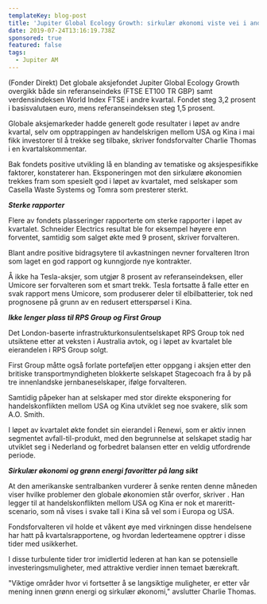 ```yaml
---
templateKey: blog-post
title: 'Jupiter Global Ecology Growth: sirkulær økonomi viste vei i andre kvartal '
date: 2019-07-24T13:16:19.738Z
sponsored: true
featured: false
tags:
  - Jupiter AM
---
```

(Fonder Direkt) Det globale aksjefondet Jupiter Global Ecology Growth overgikk både sin referanseindeks (FTSE ET100 TR GBP) samt verdensindeksen World Index FTSE i andre kvartal. Fondet steg 3,2 prosent i basisvalutaen euro, mens referanseindeksen steg 1,5 prosent.

 Globale aksjemarkeder hadde generelt gode resultater i løpet av andre kvartal, selv om opptrappingen av handelskrigen mellom USA og Kina i mai fikk investorer til å trekke seg tilbake, skriver fondsforvalter Charlie Thomas i en kvartalskommentar.

Bak fondets positive utvikling lå en blanding av tematiske og aksjespesifikke faktorer, konstaterer han. Eksponeringen mot den sirkulære økonomien trekkes fram som spesielt god i løpet av kvartalet, med selskaper som Casella Waste Systems og Tomra som presterer sterkt.

**_Sterke rapporter_**

Flere av fondets plasseringer rapporterte om sterke rapporter i løpet av kvartalet. Schneider Electrics resultat ble for eksempel høyere enn forventet, samtidig som salget økte med 9 prosent, skriver forvalteren.

Blant andre positive bidragsytere til avkastningen nevner forvalteren Itron som laget en god rapport og kunngjorde nye kontrakter.

Å ikke ha Tesla-aksjer, som utgjør 8 prosent av referanseindeksen, eller Umicore ser forvalteren som et smart trekk. Tesla fortsatte å falle etter en svak rapport mens Umicore, som produserer deler til elbilbatterier, tok ned prognosene på grunn av en redusert etterspørsel i Kina.

**_Ikke lenger plass til RPS Group og First Group_**

Det London-baserte infrastrukturkonsulentselskapet RPS Group tok ned utsiktene etter at veksten i Australia avtok, og i løpet av kvartalet ble eierandelen i RPS Group solgt.

First Group måtte også forlate porteføljen etter oppgang i aksjen etter den britiske transportmyndigheten blokkerte selskapet Stagecoach fra å by på tre innenlandske jernbaneselskaper, ifølge forvalteren.

Samtidig påpeker han at selskaper med stor direkte eksponering for handelskonflikten mellom USA og Kina utviklet seg noe svakere, slik som A.O. Smith.

I løpet av kvartalet økte fondet sin eierandel i Renewi, som er aktiv innen segmentet avfall-til-produkt, med den begrunnelse at selskapet stadig har utviklet seg i Nederland og forbedret balansen etter en veldig utfordrende periode.

**_Sirkulær økonomi og grønn energi favoritter på lang sikt_**

At den amerikanske sentralbanken vurderer å senke renten denne måneden viser hvilke problemer den globale økonomien står overfor, skriver . Han legger til at handelskonflikten mellom USA og Kina er nok et mareritt-scenario, som nå vises i svake tall i Kina så vel som i Europa og USA.

Fondsforvalteren vil holde et våkent øye med virkningen disse hendelsene har hatt på kvartalsrapportene, og hvordan lederteamene opptrer i disse tider med usikkerhet.

I disse turbulente tider tror imidlertid lederen at han kan se potensielle investeringsmuligheter, med attraktive verdier innen temaet bærekraft.

"Viktige områder hvor vi fortsetter å se langsiktige muligheter, er etter vår mening innen grønn energi og sirkulær økonomi," avslutter Charlie Thomas.
